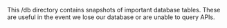 This /db directory contains snapshots of important database tables.  These are useful in the event we lose our database or are unable to query APIs.